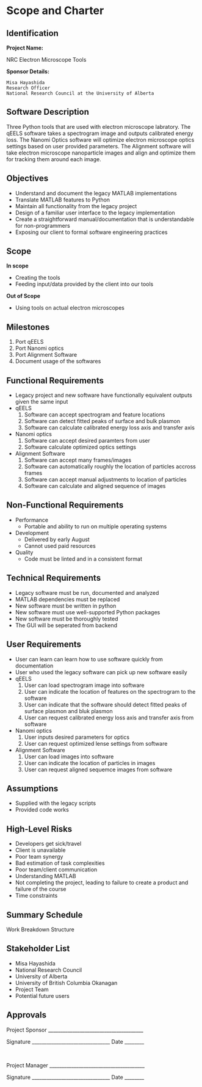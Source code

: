 # Scope and Charter
## Identification

**Project Name:**

NRC Electron Microscope Tools

**Sponsor Details:**

```
Misa Hayashida
Research Officer
National Research Council at the University of Alberta
```

## Software Description
Three Python tools that are used with electron microscope labratory. The qEELS software takes a spectrogram image and outputs calibrated energy loss. The Nanomi Optics software will optimize electron microscope optics settings based on user provided parameters. The Alignment software will take electron microscope nanoparticle images and align and optimize them for tracking them around each image.

## Objectives
- Understand and document the legacy MATLAB implementations
- Translate MATLAB features to Python
- Maintain all functionality from the legacy project
- Design of a familiar user interface to the legacy implementation
- Create a straightforward manual/documentation that is understandable for non-programmers
- Exposing our client to formal software engineering practices

## Scope

**In scope**
- Creating the tools 
- Feeding input/data provided by the client into our tools

**Out of Scope**
- Using tools on actual electron microscopes

## Milestones

1. Port qEELS 
2. Port Nanomi optics
5. Port Alignment Software
6. Document usage of the softwares

## Functional Requirements

- Legacy project and new software have functionally equivalent outputs given the same input
- qEELS
   1. Software can accept spectrogram and feature locations
   2. Software can detect fitted peaks of surface and bulk plasmon
   3. Software can calculate calibrated energy loss axis and transfer axis
- Nanomi optics
   1. Software can accept desired paramters from user
   2. Software calculate optimized optics settings
- Alignment Software
   1. Software can accept many frames/images
   2. Software can automatically roughly the location of particles accross frames
   3. Software can accept manual adjustments to location of particles
   4. Software can calculate and aligned sequence of images

## Non-Functional Requirements

- Performance
  - Portable and ability to run on multiple operating systems
- Development
  - Delivered by early August
  - Cannot used paid resources
- Quality
  - Code must be linted and in a consistent format

## Technical Requirements
- Legacy software must be run, documented and analyzed
- MATLAB dependencies must be replaced
- New software must be written in python
- New software must use well-supported Python packages
- New software must be thoroughly tested
- The GUI will be seperated from backend

## User Requirements
- User can learn can learn how to use software quickly from documentation
- User who used the legacy software can pick up new software easily
- qEELS
   1. User can load spectrogram image into software
   2. User can indicate the location of features on the spectrogram to the software
   3. User can indicate that the software should detect fitted peaks of surface plasmon and bluk plasmon
   4. User can request calibrated energy loss axis and transfer axis from software
- Nanomi optics
   1. User inputs desired parameters for optics
   2. User can request optimized lense settings from software
- Alignment Software
   1. User can load images into software
   2. User can indicate the location of particles in images
   3. User can request aligned sequemce images from software

## Assumptions

-  Supplied with the legacy scripts
-  Provided code works

## High-Level Risks
- Developers get sick/travel
- Client is unavailable
- Poor team synergy
- Bad estimation of task complexities
- Poor team/client communication
- Understanding MATLAB
- Not completing the project, leading to failure to create a product and failure of the course
- Time constraints

## Summary Schedule

Work Breakdown Structure

## Stakeholder List
- Misa Hayashida
- National Research Council
- University of Alberta
- University of British Columbia Okanagan
- Project Team
- Potential future users
  
## Approvals

Project Sponsor _______________________________________ 

Signature ________________________________ Date ________

<br>

Project Manager _______________________________________ 

Signature ________________________________ Date ________

